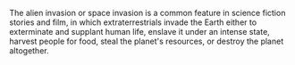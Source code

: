 The alien invasion or space invasion is a common feature in science fiction stories and film, in which extraterrestrials invade the Earth either to exterminate and supplant human life, enslave it under an intense state, harvest people for food, steal the planet's resources, or destroy the planet altogether. 
